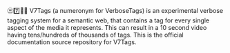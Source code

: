 ㊂7️⃣️🔖️📖️ V7Tags (a numeronym for VerboseTags) is an experimental verbose tagging system for a semantic web, that contains a tag for every single aspect of the media it represents. This can result in a 10 second video having tens/hundreds of thousands of tags. This is the official documentation source repository for V7Tags.
